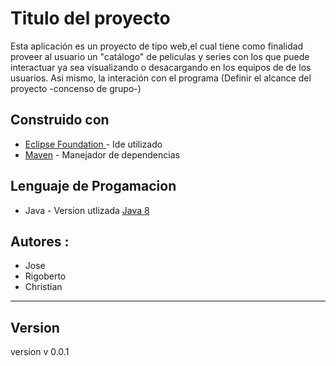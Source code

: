 # Titulo del proyecto
Esta aplicación es un proyecto de tipo web,el cual tiene como finalidad proveer al usuario un "catálogo" de peliculas y series con los que puede interactuar ya sea visualizando o desacargando en los equipos de de los usuarios.
Asi mismo, la interación con el programa (Definir el alcance del proyecto -concenso de grupo-) 

## Construido  con
 * [Eclipse Foundation ](https://www.eclipse.org/ide/) - Ide utilizado 
 * [Maven](https://maven.apache.org/) - Manejador de dependencias
 
## Lenguaje de Progamacion
 * Java  - Version utlizada [Java 8](https://www.java.com/es/download/)
## Autores :
* Jose 
* Rigoberto 
* Christian 

---
## Version
version v 0.0.1 



 

